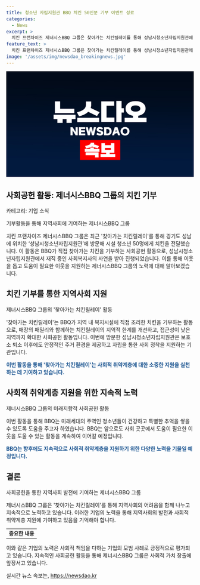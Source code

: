 ```yaml
---
title: 청소년 자립지원관 BBQ 치킨 50인분 기부 이벤트 성료
categories:
  - News
excerpt: >
  치킨 프랜차이즈 제너시스BBQ 그룹은 찾아가는 치킨릴레이를 통해 성남시청소년자립지원관에 황금올리브 치킨과 양념치킨을 기부했다. 이 활동은 지역 내 복지시설에 직접 조리한 치킨을 기부하는 패밀리와 함께하는 치킨릴레이의 한계를 개선하고, 접근성이 낮은 지역까지 확대한 사회공헌 활동이다. 이번 활동은 성남시청소년자립지원관의 사회복지사의 사연을 받아 진행되었으며, BBQ 관계자는 앞으로도 사회 곳곳에서 도움이 필요한 이웃을 도울 수 있는 활동을 지속할 것이라고 전했다.
feature_text: >
  치킨 프랜차이즈 제너시스BBQ 그룹은 찾아가는 치킨릴레이를 통해 성남시청소년자립지원관에 황금올리브 치킨과 양념치킨을 기부했다. 이 활동은 지역 내 복지시설에 직접 조리한 치킨을 기부하는 패밀리와 함께하는 치킨릴레이의 한계를 개선하고, 접근성이 낮은 지역까지 확대한 사회공헌 활동이다. 이번 활동은 성남시청소년자립지원관의 사회복지사의 사연을 받아 진행되었으며, BBQ 관계자는 앞으로도 사회 곳곳에서 도움이 필요한 이웃을 도울 수 있는 활동을 지속할 것이라고 전했다.
image: '/assets/img/newsdao_breakingnews.jpg'
---
```


<p><img src="/assets/img/newsdao_breakingnews.jpg" alt="koreaapp 속보" /></p>

<h2 data-ke-size="size26">사회공헌 활동: 제너시스BBQ 그룹의 치킨 기부</h2>

<p data-ke-size="size16">카테고리: 기업 소식</p>

<p data-ke-size="size16">기부활동을 통해 지역사회에 기여하는 제너시스BBQ 그룹</p>

<p>치킨 프랜차이즈 제너시스BBQ 그룹은 최근 '찾아가는 치킨릴레이'를 통해 경기도 성남에 위치한 ‘성남시청소년자립지원관’에 방문해 시설 청소년 50명에게 치킨을 전달했습니다. 이 활동은 BBQ가 직접 찾아가는 치킨을 기부하는 사회공헌 활동으로, 성남시청소년자립지원관에서 재직 중인 사회복지사의 사연을 받아 진행되었습니다. 이를 통해 이웃을 돕고 도움이 필요한 이웃을 지원하는 제너시스BBQ 그룹의 노력에 대해 알아보겠습니다.</p>

<h2 data-ke-size="size24">치킨 기부를 통한 지역사회 지원</h2>

<p data-ke-size="size16">제너시스BBQ 그룹의 '찾아가는 치킨릴레이' 활동</p>

<p>'찾아가는 치킨릴레이'는 BBQ가 지역 내 복지시설에 직접 조리한 치킨을 기부하는 활동으로, 매장의 패밀리와 함께하는 치킨릴레이의 지역적 한계를 개선하고, 접근성이 낮은 지역까지 확대한 사회공헌 활동입니다. 이번에 방문한 성남시청소년자립지원관은 보호소 퇴소 이후에도 안정적인 주거 환경을 제공하고 자립을 통한 사회 정착을 지원하는 기관입니다.</p>

<p><b><span style="color: #1a5490;">이번 활동을 통해 '찾아가는 치킨릴레이'는 사회적 취약계층에 대한 소중한 지원을 실천하는 데 기여하고 있습니다.</span></b></p>

<h2 data-ke-size="size24">사회적 취약계층 지원을 위한 지속적 노력</h2>

<p data-ke-size="size16">제너시스BBQ 그룹의 미래지향적 사회공헌 활동</p>

<p>이번 활동을 통해 BBQ는 미래세대의 주역인 청소년들이 건강하고 특별한 추억을 쌓을 수 있도록 도움을 주고자 하였습니다. BBQ는 앞으로도 사회 곳곳에서 도움이 필요한 이웃을 도울 수 있는 활동을 계속하여 이어갈 예정입니다.</p>

<p><b><span style="color: #1a5490;">BBQ는 향후에도 지속적으로 사회적 취약계층을 지원하기 위한 다양한 노력을 기울일 예정입니다.</span></b></p>

<h2 data-ke-size="size24">결론</h2>

<p data-ke-size="size16">사회공헌을 통한 지역사회 발전에 기여하는 제너시스BBQ 그룹</p>

<p>제너시스BBQ 그룹은 '찾아가는 치킨릴레이'를 통해 지역사회의 어려움을 함께 나누고 지속적으로 노력하고 있습니다. 이러한 기업의 노력을 통해 지역사회의 발전과 사회적 취약계층 지원에 기여하고 있음을 기억해야 합니다.</p>

<table>
<tbody>
<tr>
<td style="text-align: center; height: 17px;"><b>중요한 내용</b></td>
</tr>
</tbody>
</table>

<p>이와 같은 기업의 노력은 사회적 책임을 다하는 기업의 모범 사례로 긍정적으로 평가되고 있습니다. 지속적인 사회공헌 활동을 통해 제너시스BBQ 그룹은 사회적 가치 창출에 앞장서고 있습니다.</p>
실시간 뉴스 속보는, <a href="https://newsdao.kr" rel="dofollow">https://newsdao.kr</a>


